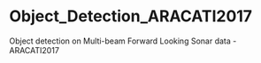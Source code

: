 # Object_Detection_ARACATI2017
Object detection on Multi-beam Forward Looking Sonar data - ARACATI2017
